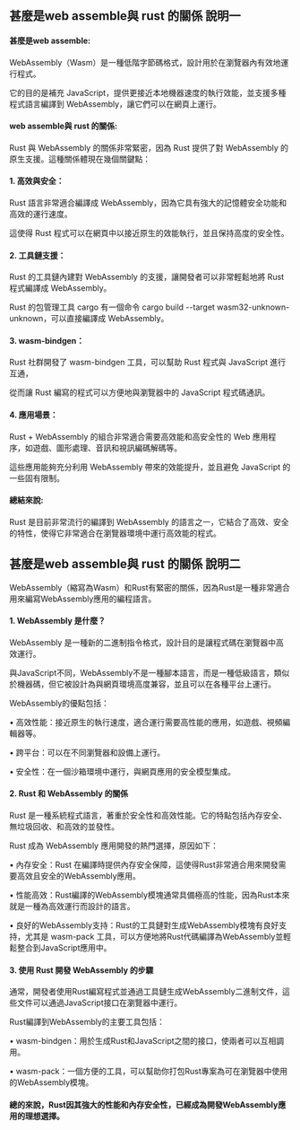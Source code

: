 ## 甚麼是web assemble與 rust 的關係 說明一

####  甚麼是web assemble:

WebAssembly（Wasm）是一種低階字節碼格式，設計用於在瀏覽器內有效地運行程式。

它的目的是補充 JavaScript，提供更接近本地機器速度的執行效能，並支援多種程式語言編譯到 WebAssembly，讓它們可以在網頁上運行。

#### web assemble與 rust 的關係:

Rust 與 WebAssembly 的關係非常緊密，因為 Rust 提供了對 WebAssembly 的原生支援。這種關係體現在幾個關鍵點：

#### 1.	高效與安全：

Rust 語言非常適合編譯成 WebAssembly，因為它具有強大的記憶體安全功能和高效的運行速度。

這使得 Rust 程式可以在網頁中以接近原生的效能執行，並且保持高度的安全性。

#### 2.	工具鏈支援：

Rust 的工具鏈內建對 WebAssembly 的支援，讓開發者可以非常輕鬆地將 Rust 程式編譯成 WebAssembly。

Rust 的包管理工具 cargo 有一個命令 cargo build --target wasm32-unknown-unknown，可以直接編譯成 WebAssembly。

#### 3.	wasm-bindgen：

Rust 社群開發了 wasm-bindgen 工具，可以幫助 Rust 程式與 JavaScript 進行互通，

從而讓 Rust 編寫的程式可以方便地與瀏覽器中的 JavaScript 程式碼通訊。

#### 4.	應用場景：

Rust + WebAssembly 的組合非常適合需要高效能和高安全性的 Web 應用程序，如遊戲、圖形處理、音訊和視訊編碼解碼等。

這些應用能夠充分利用 WebAssembly 帶來的效能提升，並且避免 JavaScript 的一些固有限制。

#### 總結來說:

Rust 是目前非常流行的編譯到 WebAssembly 的語言之一，它結合了高效、安全的特性，使得它非常適合在瀏覽器環境中運行高效能的程式。




## 甚麼是web assemble與 rust 的關係 說明二

WebAssembly（縮寫為Wasm）和Rust有緊密的關係，因為Rust是一種非常適合用來編寫WebAssembly應用的編程語言。

#### 1. WebAssembly 是什麼？
   
WebAssembly 是一種新的二進制指令格式，設計目的是讓程式碼在瀏覽器中高效運行。

與JavaScript不同，WebAssembly不是一種腳本語言，而是一種低級語言，類似於機器碼，但它被設計為與網頁環境高度兼容，並且可以在各種平台上運行。

WebAssembly的優點包括：

•	高效性能：接近原生的執行速度，適合運行需要高性能的應用，如遊戲、視頻編輯器等。

•	跨平台：可以在不同瀏覽器和設備上運行。

•	安全性：在一個沙箱環境中運行，與網頁應用的安全模型集成。

#### 2. Rust 和 WebAssembly 的關係
   
Rust 是一種系統程式語言，著重於安全性和高效性能。它的特點包括內存安全、無垃圾回收、和高效的並發性。

Rust 成為 WebAssembly 應用開發的熱門選擇，原因如下：

•	內存安全：Rust 在編譯時提供內存安全保障，這使得Rust非常適合用來開發需要高效且安全的WebAssembly應用。

•	性能高效：Rust編譯的WebAssembly模塊通常具備極高的性能，因為Rust本來就是一種為高效運行而設計的語言。

•	良好的WebAssembly支持：Rust的工具鏈對生成WebAssembly模塊有良好支持，尤其是 wasm-pack 工具，可以方便地將Rust代碼編譯為WebAssembly並輕鬆整合到JavaScript應用中。

#### 3. 使用 Rust 開發 WebAssembly 的步驟

通常，開發者使用Rust編寫程式並通過工具鏈生成WebAssembly二進制文件，這些文件可以通過JavaScript接口在瀏覽器中運行。

Rust編譯到WebAssembly的主要工具包括：

•	wasm-bindgen：用於生成Rust和JavaScript之間的接口，使兩者可以互相調用。

•	wasm-pack：一個方便的工具，可以幫助你打包Rust專案為可在瀏覽器中使用的WebAssembly模塊。

#### 總的來說，Rust因其強大的性能和內存安全性，已經成為開發WebAssembly應用的理想選擇。


